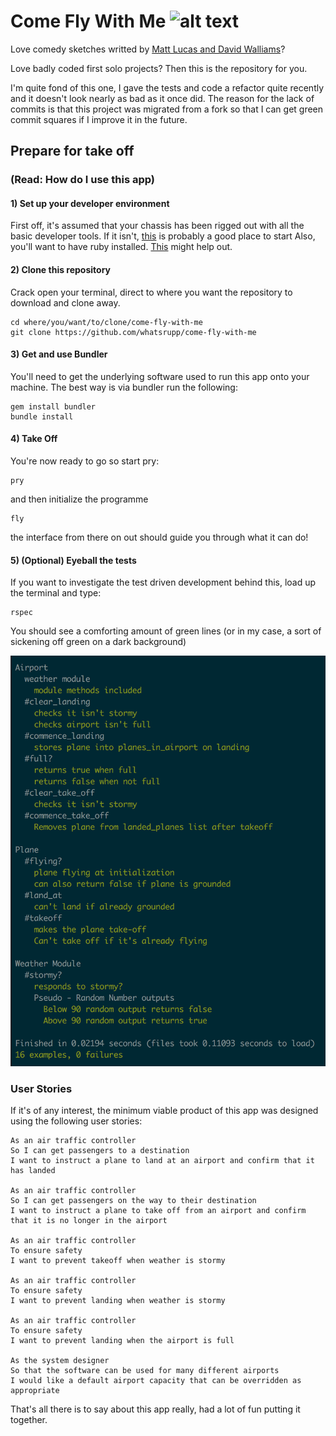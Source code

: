 # Come Fly With Me ![alt text](https://travis-ci.org/whatsrupp/come-fly-with-me.svg?branch=master 'travis build status')

Love comedy sketches writted by [Matt Lucas and David Walliams](http://www.imdb.com/title/tt1749004/)?

Love badly coded first solo projects? 
Then this is the repository for you.

I'm quite fond of this one, I gave the tests and code a refactor quite recently and it doesn't look nearly as bad as it once did.
The reason for the lack of commits is that this project was migrated from a fork so that I can get green commit squares if I improve it in the future.

## Prepare for take off
### (Read: How do I use this app)
#### 1) Set up your developer environment
First off, it's assumed that your chassis has been rigged out with all the basic developer tools. If it isn't, [this](http://www.preparetocode.io/) is probably a good place to start
Also, you'll want to have ruby installed. [This](https://www.ruby-lang.org/en/documentation/installation/) might help out.

#### 2) Clone this repository
Crack open your terminal, direct to where you want the repository to download and clone away.
```
cd where/you/want/to/clone/come-fly-with-me
git clone https://github.com/whatsrupp/come-fly-with-me
```

#### 3) Get and use Bundler
You'll need to get the underlying software used to run this app onto your machine. The best way is via bundler run the following:
```
gem install bundler
bundle install
```

#### 4) Take Off
You're now ready to go so start pry:
```
pry
```
and then initialize the programme
```
fly
```
the interface from there on out should guide you through what it can do!


#### 5) (Optional) Eyeball the tests
If you want to investigate the test driven development behind this, load up the terminal and type:
```
rspec
```
You should see a comforting amount of green lines (or in my case, a sort of sickening off green on a dark background)

![alt text](/rspec_tests.png 'RSPEC build passing')

### User Stories
If it's of any interest, the minimum viable product of this app was designed using the following user stories:

```
As an air traffic controller
So I can get passengers to a destination
I want to instruct a plane to land at an airport and confirm that it has landed

As an air traffic controller
So I can get passengers on the way to their destination
I want to instruct a plane to take off from an airport and confirm that it is no longer in the airport

As an air traffic controller
To ensure safety
I want to prevent takeoff when weather is stormy

As an air traffic controller
To ensure safety
I want to prevent landing when weather is stormy

As an air traffic controller
To ensure safety
I want to prevent landing when the airport is full

As the system designer
So that the software can be used for many different airports
I would like a default airport capacity that can be overridden as appropriate
```
That's all there is to say about this app really, had a lot of fun putting it together. 
